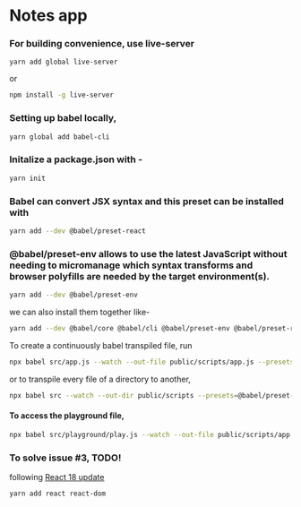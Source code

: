 # Notes app

### For building convenience, use live-server
```
yarn add global live-server
```

or
```sh
npm install -g live-server
```

### Setting up babel locally,
```sh
yarn global add babel-cli
```

### Initalize a package.json with -
```sh
yarn init
```

### Babel can convert JSX syntax and this preset can be installed with
```sh
yarn add --dev @babel/preset-react
```
### @babel/preset-env allows to use the latest JavaScript without needing to micromanage which syntax transforms and browser polyfills are needed by the target environment(s).
```sh
yarn add --dev @babel/preset-env
```

we can also install them together like- 
```sh
yarn add --dev @babel/core @babel/cli @babel/preset-env @babel/preset-react
```

To create a continuously babel transpiled file, run
```sh
npx babel src/app.js --watch --out-file public/scripts/app.js --presets=@babel/preset-env,@babel/preset-react
```
or to transpile every file of a directory to another,
```sh
npx babel src --watch --out-dir public/scripts --presets=@babel/preset-env,@babel/preset-react
```

#### To access the playground file,
```sh
npx babel src/playground/play.js --watch --out-file public/scripts/app.js --presets=@babel/preset-env,@babel/preset-react
```

### To solve issue #3, TODO! 

following [React 18 update](https://react.dev/blog/2022/03/08/react-18-upgrade-guide#updates-to-client-rendering-apis)
```sh
yarn add react react-dom
```
